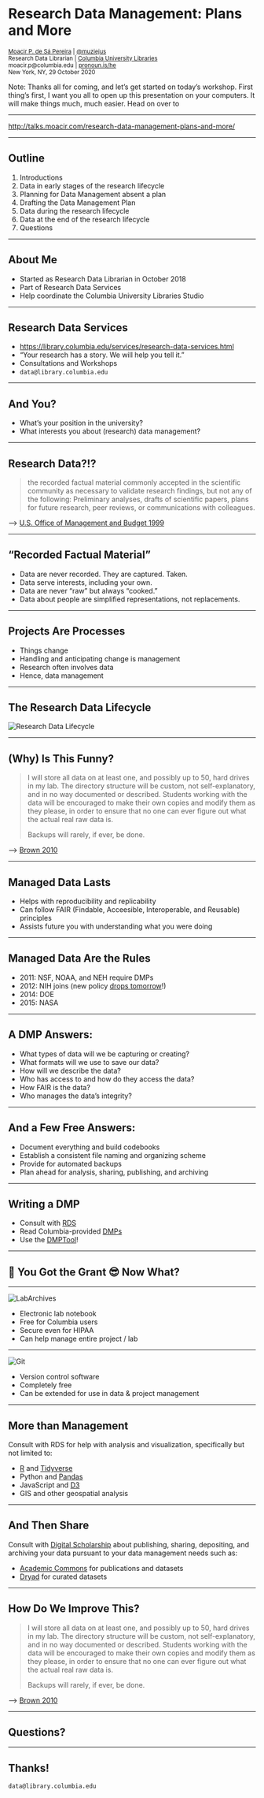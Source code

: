 # Research Data Management: Plans and More <!-- .element: class="r-fit-text" -->

<small>
<a href="http://moacir.com">Moacir P. de Sá Pereira</a> | <a href="http://twitter.com/muziejus">@muziejus</a><br />
Research Data Librarian | <a href="http://library.columbia.edu">Columbia University Libraries</a> <br />
moacir.p@columbia.edu | <a href="http://pronoun.is/he">pronoun.is/he</a><br />
New York, NY, 29 October 2020
</small>

Note: Thanks all for coming, and let’s get started on today’s workshop. First
thing’s first, I want you all to open up this presentation on your computers.
It will make things much, much easier. Head on over to 

---

http://talks.moacir.com/research-data-management-plans-and-more/

---

## Outline

1. Introductions
2. Data in early stages of the research lifecycle
3. Planning for Data Management absent a plan
4. Drafting the Data Management Plan
5. Data during the research lifecycle
6. Data at the end of the research lifecycle
7. Questions

---

## About Me

* Started as Research Data Librarian in October 2018
* Part of Research Data Services
* Help coordinate the Columbia University Libraries Studio

---

## Research Data Services

* https://library.columbia.edu/services/research-data-services.html
* “Your research has a story. We will help you tell it.”
* Consultations and Workshops
* `data@library.columbia.edu`

---

## And You?

* What’s your position in the university?
* What interests you about (research) data management?

---

## Research Data?!?

> the recorded factual material commonly accepted in the scientific community as necessary to validate research findings, but not any of the following: Preliminary analyses, drafts of scientific papers, plans for future research, peer reviews, or communications with colleagues.

--> [U.S. Office of Management and Budget
1999](https://www.federalregister.gov/documents/1999/10/08/99-26264/omb-circular-a-110-uniform-administrative-requirements-for-grants-and-agreements-with-institutions)

---

## “Recorded Factual Material” <!-- .element: class="r-fit-text" -->

* Data are never recorded. They are captured. Taken.
* Data serve interests, including your own.
* Data are never “raw” but always “cooked.” 
* Data about people are simplified representations, not replacements.

---


## Projects Are Processes

* Things change <!-- .element: class="fragment" -->
* Handling and anticipating change is management <!-- .element: class="fragment" -->
* Research often involves data <!-- .element: class="fragment" -->
* Hence, data management <!-- .element: class="fragment" -->

---

## The Research Data Lifecycle

![Research Data Lifecycle](https://i.imgur.com/HGroCEH.png)<!-- .element: style="width: 40%" -->

---

## (Why) Is This Funny?

<blockquote class="r-fit-text">
<p>I will store all data on at least one, and possibly up to 50, hard drives
in my lab. The directory structure will be custom, not self-explanatory, and
in no way documented or described. Students working with the data will be
encouraged to make their own copies and modify them as they please, in order
to ensure that no one can ever figure out what the actual real raw data
is.</p>

Backups will rarely, if ever, be done.
</blockquote>

--> [Brown 2010](http://ivory.idyll.org/blog/data-management.html)

---

## Managed Data Lasts

* Helps with reproducibility and replicability
* Can follow FAIR (Findable, Acceesible, Interoperable, and Reusable) principles
* Assists future you with understanding what you were doing

---

## Managed Data Are the Rules

* 2011: NSF, NOAA, and NEH require DMPs
* 2012: NIH joins (new policy [drops
  tomorrow](https://www.federalregister.gov/public-inspection/2020-23674/final-policy-for-data-management-and-sharing-and-supplemental-information)!)
* 2014: DOE
* 2015: NASA

---

## A DMP Answers:

* What types of data will we be capturing or creating? <!-- .element: class="fragment" -->
* What formats will we use to save our data? <!-- .element: class="fragment" -->
* How will we describe the data? <!-- .element: class="fragment" -->
* Who has access to and how do they access the data? <!-- .element: class="fragment" -->
* How FAIR is the data? <!-- .element: class="fragment" -->
* Who manages the data’s integrity? <!-- .element: class="fragment" -->

---

## And a Few Free Answers:

* Document everything and build codebooks
* Establish a consistent file naming and organizing scheme
* Provide for automated backups
* Plan ahead for analysis, sharing, publishing, and archiving

---

## Writing a DMP

* Consult with
  [RDS](https://library.columbia.edu/services/research-data-services.html)
* Read Columbia-provided [DMPs](https://research.columbia.edu/writing-data-management-plan)
* Use the [DMPTool](https://dmptool.org/)!

---

## 🎉 You Got the Grant 😎  Now What?

---

![LabArchives](https://i.imgur.com/66j8vxc.png)

* Electronic lab notebook
* Free for Columbia users
* Secure even for HIPAA
* Can help manage entire project / lab

---

![Git](https://i.imgur.com/r7Bd7VP.png) <!-- .element: style="width: 50%" -->

* Version control software
* Completely free
* Can be extended for use in data & project management

---

## More than Management

Consult with RDS for help with analysis and visualization, specifically but
not limited to:

* [R](http://r-project.org) and [Tidyverse](https://tidyverse.org)
* Python and [Pandas](https://pandas.pydata.org/)
* JavaScript and [D3](http://d3js.org)
* GIS and other geospatial analysis

---

## And Then Share

Consult with [Digital
Scholarship](https://library.columbia.edu/services/digital-scholarship.html)
about publishing, sharing, depositing, and archiving your data pursuant to
your data management needs such as:

* [Academic Commons](https://academiccommons.columbia.edu/) for publications
  and datasets
* [Dryad](http://datadryad.org) for curated datasets

---

## How Do We Improve This? <!-- .element: class="r-fit-text" -->

<blockquote class="r-fit-text">
<p>I will store all data on at least one, and possibly up to 50, hard drives
in my lab. The directory structure will be custom, not self-explanatory, and
in no way documented or described. Students working with the data will be
encouraged to make their own copies and modify them as they please, in order
to ensure that no one can ever figure out what the actual real raw data
is.</p>

Backups will rarely, if ever, be done.
</blockquote>

--> [Brown 2010](http://ivory.idyll.org/blog/data-management.html)

---

## Questions?

---

## Thanks!

`data@library.columbia.edu`
